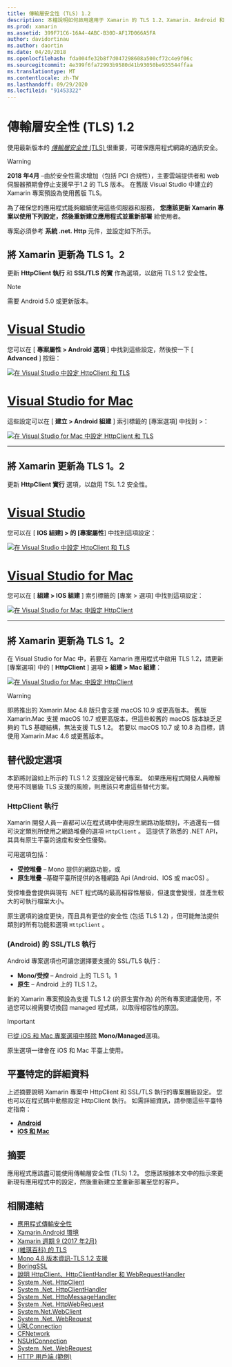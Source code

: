 ```yaml
---
title: 傳輸層安全性 (TLS) 1.2
description: 本檔說明如何啟用適用于 Xamarin 的 TLS 1.2、Xamarin. Android 和 Xamarin 專案。 它會示範如何在 Visual Studio 2019 和 Visual Studio for Mac 中進行這項作業。
ms.prod: xamarin
ms.assetid: 399F71C6-16A4-4ABC-B30D-AF17D066A5FA
author: davidortinau
ms.author: daortin
ms.date: 04/20/2018
ms.openlocfilehash: fda004fe32b8f7d047298608a500cf72c4e9f06c
ms.sourcegitcommit: 4e399f6fa72993b9580d41b93050be935544ffaa
ms.translationtype: MT
ms.contentlocale: zh-TW
ms.lasthandoff: 09/29/2020
ms.locfileid: "91453322"
---
```

# <a name="transport-layer-security-tls-12"></a>傳輸層安全性 (TLS) 1.2

使用最新版本的 [_傳輸層安全性_ (TLS) ](https://en.wikipedia.org/wiki/Transport_Layer_Security) 很重要，可確保應用程式網路的通訊安全。

> [!WARNING]
> **2018 年4月** –由於安全性需求增加（包括 PCI 合規性），主要雲端提供者和 web 伺服器預期會停止支援早于1.2 的 TLS 版本。 在舊版 Visual Studio 中建立的 Xamarin 專案預設為使用舊版 TLS。
>
> 為了確保您的應用程式能夠繼續使用這些伺服器和服務， **您應該更新 Xamarin 專案以使用下列設定，然後重新建立應用程式並重新部署** 給使用者。

專案必須參考 **系統 .net. Http** 元件，並設定如下所示。

## <a name="update-xamarinandroid-to-tls-12"></a>將 Xamarin 更新為 TLS 1。2

更新 **HttpClient 執行** 和 **SSL/TLS 的實** 作為選項，以啟用 TLS 1.2 安全性。

> [!NOTE]
> 需要 Android 5.0 或更新版本。

# <a name="visual-studio"></a>[Visual Studio](#tab/windows)

您可以在 [ **專案屬性 > Android 選項** ] 中找到這些設定，然後按一下 [ **Advanced** ] 按鈕：

[![在 Visual Studio 中設定 HttpClient 和 TLS](transport-layer-security-images/android-win-sml.png)](transport-layer-security-images/android-win.png#lightbox)

# <a name="visual-studio-for-mac"></a>[Visual Studio for Mac](#tab/macos)

這些設定可以在 [ **建立 > Android 組建** ] 索引標籤的 [專案選項] 中找到 >：

[![在 Visual Studio for Mac 中設定 HttpClient 和 TLS](transport-layer-security-images/android-mac-sml.png)](transport-layer-security-images/android-mac.png#lightbox)

-----

## <a name="update-xamarinios-to-tls-12"></a>將 Xamarin 更新為 TLS 1。2

更新 **HttpClient 實行** 選項，以啟用 TSL 1.2 安全性。

# <a name="visual-studio"></a>[Visual Studio](#tab/windows)

您可以在 [ **IOS 組建] > 的 [專案屬性**] 中找到這項設定：

[![在 Visual Studio 中設定 HttpClient 和 TLS](transport-layer-security-images/ios-win-sml.png)](transport-layer-security-images/ios-win.png#lightbox)

# <a name="visual-studio-for-mac"></a>[Visual Studio for Mac](#tab/macos)

您可以在 [ **組建 > IOS 組建** ] 索引標籤的 [專案 > 選項] 中找到這項設定：

[![在 Visual Studio for Mac 中設定 HttpClient](transport-layer-security-images/ios-mac-sml.png)](transport-layer-security-images/ios-mac.png#lightbox)

-----

## <a name="update-xamarinmac-to-tls-12"></a>將 Xamarin 更新為 TLS 1。2

在 Visual Studio for Mac 中，若要在 Xamarin 應用程式中啟用 TLS 1.2，請更新 [專案選項] 中的 [ **HttpClient** ] 選項 **> 組建 > Mac 組建**：

[![在 Visual Studio for Mac 中設定 HttpClient](transport-layer-security-images/macos-mac-sml.png)](transport-layer-security-images/macos-mac.png#lightbox)

> [!WARNING]
> 即將推出的 Xamarin.Mac 4.8 版只會支援 macOS 10.9 或更高版本。
> 舊版 Xamarin.Mac 支援 macOS 10.7 或更高版本，但這些較舊的 macOS 版本缺乏足夠的 TLS 基礎結構，無法支援 TLS 1.2。 若要以 macOS 10.7 或 10.8 為目標，請使用 Xamarin.Mac 4.6 或更舊版本。

## <a name="alternative-configuration-options"></a>替代設定選項

本節將討論如上所示的 TLS 1.2 支援設定替代專案。
如果應用程式開發人員瞭解使用不同層級 TLS 支援的風險，則應該只考慮這些替代方案。

### <a name="httpclient-implementation"></a>HttpClient 執行

Xamarin 開發人員一直都可以在程式碼中使用原生網路功能類別，不過還有一個可決定類別所使用之網路堆疊的選項 `HttpClient` 。 這提供了熟悉的 .NET API，其具有原生平臺的速度和安全性優勢。

可用選項包括：

- **受控堆疊** – Mono 提供的網路功能，或
- **原生堆疊** –基礎平臺所提供的各種網路 Api (Android、IOS 或 macOS) 。

受控堆疊會提供與現有 .NET 程式碼的最高相容性層級，但速度會變慢，並產生較大的可執行檔案大小。

原生選項的速度更快，而且具有更佳的安全性 (包括 TLS 1.2) ，但可能無法提供類別的所有功能和選項 `HttpClient` 。

### <a name="ssltls-implementation-android"></a> (Android) 的 SSL/TLS 執行

Android 專案選項也可讓您選擇要支援的 SSL/TLS 執行：

- **Mono/受控** – Android 上的 TLS 1。1
- **原生** – Android 上的 TLS 1.2。

新的 Xamarin 專案預設為支援 TLS 1.2 (的原生實作為) 的所有專案建議使用，不過您可以視需要切換回 managed 程式碼，以取得相容性的原因。

> [!IMPORTANT]
> 已[從 iOS 和 Mac 專案選項中移除](https://github.com/xamarin/release-notes-archive/blob/master/release-notes/ios/xamarin.ios_10/xamarin.ios_10.8.md) **Mono/Managed**選項。
>
> 原生選項一律會在 iOS 和 Mac 平臺上使用。

## <a name="platform-specific-details"></a>平臺特定的詳細資料

上述摘要說明 Xamarin 專案中 HttpClient 和 SSL/TLS 執行的專案層級設定。 您也可以在程式碼中動態設定 HttpClient 執行。 如需詳細資訊，請參閱這些平臺特定指南：

- [**Android**](~/android/app-fundamentals/http-stack.md)
- [**iOS 和 Mac**](~/cross-platform/macios/http-stack.md)

## <a name="summary"></a>摘要

應用程式應該盡可能使用傳輸層安全性 (TLS) 1.2。
您應該根據本文中的指示來更新現有應用程式中的設定，然後重新建立並重新部署至您的客戶。

## <a name="related-links"></a>相關連結

- [應用程式傳輸安全性](~/ios/app-fundamentals/ats.md)
- [Xamarin.Android 環境](~/android/deploy-test/environment.md)
- [Xamarin 週期 9 (2017 年2月) ](https://releases.xamarin.com/stable-release-cycle-9/)
- [ (維琪百科) 的 TLS ](https://en.wikipedia.org/wiki/Transport_Layer_Security)
- [Mono 4.8 版本資訊-TLS 1.2 支援](https://www.mono-project.com/docs/about-mono/releases/4.8.0/#tls-12-support)
- [BoringSSL](https://boringssl.googlesource.com/boringssl/)
- [說明 HttpClient、HttpClientHandler 和 WebRequestHandler](/archive/blogs/henrikn/httpclient-httpclienthandler-and-webrequesthandler-explained)
- [System .Net. HttpClient](/previous-versions/visualstudio/hh193681(v=vs.118))
- [System .Net. HttpClientHandler](/previous-versions/visualstudio/hh138157(v=vs.118))
- [System .Net. HttpMessageHandler](/previous-versions/visualstudio/hh138091(v=vs.118))
- [System .Net. HttpWebRequest](/dotnet/api/system.net.httpwebrequest)
- [System.Net.WebClient](/dotnet/api/system.net.webclient)
- [System .Net. WebRequest](/dotnet/api/system.net.webrequest)
- [URLConnection](https://developer.android.com/reference/java/net/URLConnection.html)
- [CFNetwork](xref:CoreFoundation.CFNetwork)
- [NSUrlConnection](xref:Foundation.NSUrlConnection)
- [System .Net. WebRequest](/dotnet/api/system.net.webrequest)
- [HTTP 用戶端 (範例) ](/samples/xamarin/ios-samples/httpclient/)